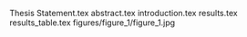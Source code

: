 Thesis Statement.tex
abstract.tex
introduction.tex
results.tex
results_table.tex
figures/figure_1/figure_1.jpg